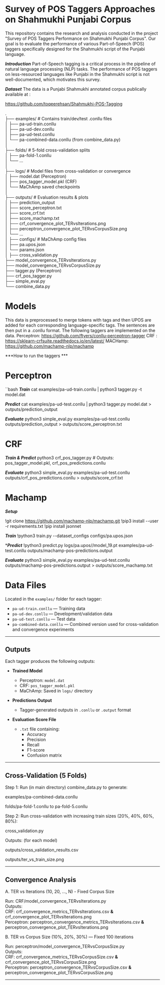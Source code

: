 # Survey of POS Taggers Approaches on Shahmukhi Punjabi Corpus


This repository contains the research and analysis conducted in the project "Survey of POS Taggers Performance on Shahmukhi Punjabi Corpus". Our goal is to evaluate the performance of various Part-of-Speech (POS) taggers specifically designed for the Shahmukhi script of the Punjabi language.

***Introduction***
Part-of-Speech tagging is a critical process in the pipeline of natural language processing (NLP) tasks. The performance of POS taggers on less-resourced languages like Punjabi in the Shahmukhi script is not well-documented, which motivates this survey.

***Dataset***
The data is a Punjabi Shahmukhi annotated corpus publically available at :

https://github.com/toqeerehsan/Shahmukhi-POS-Tagging


.<br>
├── examples/                   # Contains train/dev/test .conllu files<br>
│   ├── pa-ud-train.conllu<br>
│   ├── pa-ud-dev.conllu<br>
│   ├── pa-ud-test.conllu<br>
│   └── pa-combined-data.conllu (from combine_data.py)<br>
│<br>
├── folds/                     # 5-fold cross-validation splits<br>
│   ├── pa-fold-1.conllu<br>
│   └── ...<br>
│<br>
├── logs/                      # Model files from cross-validation or convergence<br>
│   ├── model.dat (Perceptron)<br>
│   ├── pos_tagger_model.pkl (CRF)<br>
│   └── MaChAmp saved checkpoints<br>
│<br>
├── outputs/                   # Evaluation results & plots<br>
│   ├── prediction_output<br>
│   ├── score_perceptron.txt<br>
│   ├── score_crf.txt<br>
│   ├── score_machamp.txt<br>
│   ├── crf_convergence_plot_TERvsIterations.png<br>
│   ├── perceptron_convergence_plot_TERvsCorpusSize.png<br>
│   └── ...<br>
│
├── configs/                   # MaChAmp config files<br>
│   ├── pa.upos.json<br>
│   └── params.json<br>
│
├── cross_validation.py<br>
├── model_convergence_TERvsIterations.py<br>
├── model_convergence_TERvsCorpusSize.py<br>
├── tagger.py (Perceptron)<br>
├── crf_pos_tagger.py<br>
├── simple_eval.py<br>
└── combine_data.py<br>


# Models

This data is preprocessed to merge tokens with tags and then UPOS are added for each corresponding language-specific tags. The sentences are then put in a .conllu format. The following taggers are implemented on the data. Perceptron: https://github.com/ftyers/conllu-perceptron-tagger CRF : https://sklearn-crfsuite.readthedocs.io/en/latest/ MACHamp: https://github.com/machamp-nlp/machamp

***How to run the taggers ***
# Perceptron
``bash
***Train*** 
cat examples/pa-ud-train.conllu | python3 tagger.py -t model.dat

***Predict***
cat examples/pa-ud-test.conllu | python3 tagger.py model.dat > outputs/prediction_output

***Evaluate***
python3 simple_eval.py examples/pa-ud-test.conllu outputs/prediction_output > outputs/score_perceptron.txt

# CRF

***Train & Predict*** 
python3 crf_pos_tagger.py  # Outputs: pos_tagger_model.pkl, crf_pos_predictions.conllu

***Evaluate***
python3 simple_eval.py examples/pa-ud-test.conllu outputs/crf_pos_predictions.conllu > outputs/score_crf.txt

# Machamp

***Setup*** 

!git clone https://github.com/machamp-nlp/machamp.git
!pip3 install --user -r requirements.txt
!pip install jsonnet

***Train***
!python3 train.py --dataset_configs configs/pa.upos.json

****Predict***
!python3 predict.py logs/pa.upos/<TIMESTAMP>/model_19.pt examples/pa-ud-test.conllu outputs/machamp-pos-predictions.output

***Evaluate***
python3 simple_eval.py examples/pa-ud-test.conllu outputs/machamp-pos-predictions.output > outputs/score_machamp.txt


# Data Files

Located in the `examples/` folder for each tagger:

- `pa-ud-train.conllu` — Training data  
- `pa-ud-dev.conllu` — Development/validation data  
- `pa-ud-test.conllu` — Test data  
- `pa-combined-data.conllu` — Combined version used for cross-validation and convergence experiments  

---

## Outputs

Each tagger produces the following outputs:

- **Trained Model**  
  - Perceptron: `model.dat`  
  - CRF: `pos_tagger_model.pkl`  
  - MaChAmp: Saved in `logs/` directory  

- **Predictions Output**  
  - Tagger-generated outputs in `.conllu` or `.output` format  

- **Evaluation Score File**  
  - `.txt` file containing:
    - Accuracy  
    - Precision  
    - Recall  
    - F1-score  
    - Confusion matrix  

---

## Cross-Validation (5 Folds)

Step 1: Run (in main directory) combine_data.py to generate:

examples/pa-combined-data.conllu

folds/pa-fold-1.conllu to pa-fold-5.conllu

Step 2: Run cross-validation with increasing train sizes (20%, 40%, 60%, 80%):


cross_validation.py

Outputs: (for each model)

outputs/cross_validation_results.csv

outputs/ter_vs_train_size.png

---

## Convergence Analysis

A. TER vs Iterations (10, 20, ..., N) - Fixed Corpus Size <br>

Run: CRF/model_convergence_TERvsIterations.py<br>
Outputs:<br>
CRF: crf_convergence_metrics_TERvsIterations.csv	**&** crf_convergence_plot_TERvsIterations.png<br>
Perceptron: 	perceptron_convergence_metrics_TERvsIterations.csv **&**	perceptron_convergence_plot_TERvsIterations.png<br>



B. TER vs Corpus Size (10%, 20%, 30%) — Fixed 100 iterations<br>

Run: perceptron/model_convergence_TERvsCorpusSize.py<br>
Outputs:<br>
CRF: 	crf_convergence_metrics_TERvsCorpusSize.csv	**&** crf_convergence_plot_TERvsCorpusSize.png<br>
Perceptron: 	perceptron_convergence_TERvsCorpusSize.csv	**&** perceptron_convergence_plot_TERvsCorpusSize.png<br>

-----


